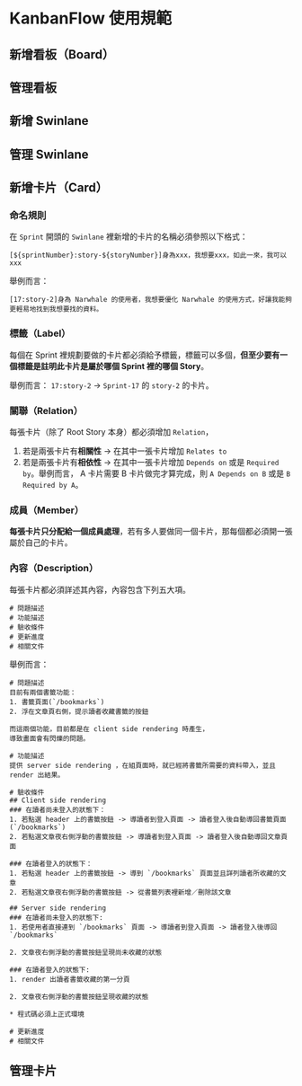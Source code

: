 # KanbanFlow 使用規範

## 新增看板（Board）

## 管理看板

## 新增 Swinlane

## 管理 Swinlane

## 新增卡片（Card）
### 命名規則
在 `Sprint` 開頭的 `Swinlane` 裡新增的卡片的名稱必須參照以下格式：

`[${sprintNumber}:story-${storyNumber}]身為xxx，我想要xxx，如此一來，我可以xxx`

舉例而言：

`[17:story-2]身為 Narwhale 的使用者，我想要優化 Narwhale 的使用方式，好讓我能夠更輕易地找到我想要找的資料。`


### 標籤（Label）
每個在 Sprint 裡規劃要做的卡片都必須給予標籤，標籤可以多個，**但至少要有一個標籤是註明此卡片是屬於哪個 Sprint 裡的哪個 Story**。

舉例而言：
`17:story-2` -> `Sprint-17` 的 `story-2` 的卡片。

### 關聯（Relation）
每張卡片（除了 Root Story 本身）都必須增加 `Relation`，
1. 若是兩張卡片有**相關性** -> 在其中一張卡片增加 `Relates to`
2. 若是兩張卡片有**相依性** -> 在其中一張卡片增加 `Depends on` 或是 `Required by`。舉例而言， A 卡片需要 B 卡片做完才算完成，則 `A Depends on B` 
或是 `B Required by A`。

### 成員（Member）
**每張卡片只分配給一個成員處理**，若有多人要做同一個卡片，那每個都必須開一張屬於自己的卡片。

### 內容（Description）
每張卡片都必須詳述其內容，內容包含下列五大項。
```
# 問題描述
# 功能描述
# 驗收條件
# 更新進度
# 相關文件
```

舉例而言：
```
# 問題描述
目前有兩個書籤功能：
1. 書籤頁面(`/bookmarks`)
2. 浮在文章頁右側，提示讀者收藏書籤的按鈕

而這兩個功能，目前都是在 client side rendering 時產生，
導致畫面會有閃爍的問題。

# 功能描述
提供 server side rendering ，在組頁面時，就已經將書籤所需要的資料帶入，並且 render 出結果。

# 驗收條件
## Client side rendering
### 在讀者尚未登入的狀態下：
1. 若點選 header 上的書籤按鈕 -> 導讀者到登入頁面 -> 讀者登入後自動導回書籤頁面(`/bookmarks`)
2. 若點選文章夜右側浮動的書籤按鈕 -> 導讀者到登入頁面 -> 讀者登入後自動導回文章頁面

### 在讀者登入的狀態下：
1. 若點選 header 上的書籤按鈕 -> 導到 `/bookmarks` 頁面並且詳列讀者所收藏的文章
2. 若點選文章夜右側浮動的書籤按鈕 -> 從書籤列表裡新增／刪除該文章

## Server side rendering
### 在讀者尚未登入的狀態下:
1. 若使用者直接連到 `/bookmarks` 頁面 -> 導讀者到登入頁面 -> 讀者登入後導回 `/bookmarks`

2. 文章夜右側浮動的書籤按鈕呈現尚未收藏的狀態

### 在讀者登入的狀態下:
1. render 出讀者書籤收藏的第一分頁

2. 文章夜右側浮動的書籤按鈕呈現收藏的狀態

* 程式碼必須上正式環境

# 更新進度
# 相關文件

```
## 管理卡片

